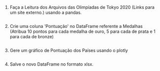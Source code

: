 ## 

1. Faça a Leitura dos Arquivos das Olimpíadas de Tokyo 2020 (Links para um site externo.) usando a pandas.
```py
```

2. Crie uma coluna 'Pontuação' no DataFrame referente a Medalhas (Atribua 10 pontos para cada medalha de ouro, 5 para cada de prata e 1 para cada de bronze)
```py
```

3. Gere um gráfico de Pontuação dos Países usando o plotly
```py
```

4. Salve o novo DataFrame no formato xlsx.
```py
```